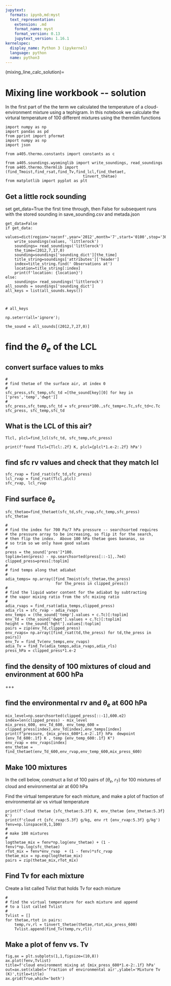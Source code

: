 ```yaml
---
jupytext:
  formats: ipynb,md:myst
  text_representation:
    extension: .md
    format_name: myst
    format_version: 0.13
    jupytext_version: 1.16.1
kernelspec:
  display_name: Python 3 (ipykernel)
  language: python
  name: python3
---
```


(mixing_line_calc_solution)=
# Mixing line workbook -- solution

In the first part of the the term we calculated the temperature of a cloud-environment mixture using
a tephigram.  In this notebook we calculate the virtural temperature of 100 different
mixtures using the thermlim functions

```{code-cell} ipython3
import numpy as np
import pandas as pd
from pprint import pformat
import numpy as np
import json

from a405.thermo.constants import constants as c
```

```{code-cell} ipython3
from a405.soundings.wyominglib import write_soundings, read_soundings
from a405.thermo.thermlib import (find_Tmoist,find_rsat,find_Tv,find_lcl,find_thetaet,
                                  tinvert_thetae)
from matplotlib import pyplot as plt
```

## Get a little rock sounding

set get_data=True the first time through, then False for subsequent runs with the stored sounding in save_sounding.csv and metada.json

```{code-cell} ipython3
get_data=False
if get_data:
    values=dict(region='naconf',year='2012',month='7',start='0100',stop='3000',station='72340')
    write_soundings(values, 'littlerock')
    soundings= read_soundings('littlerock')
    the_time=(2012,7,17,0)
    sounding=soundings['sounding_dict'][the_time]
    title_string=soundings['attributes']['header']
    index=title_string.find(' Observations at')
    location=title_string[:index]
    print(f'location: {location}')
else:
    soundings= read_soundings('littlerock')
all_sounds = soundings['sounding_dict']
all_keys = list(all_sounds.keys())
    
    
```

```{code-cell} ipython3
# all_keys
```

```{code-cell} ipython3
np.seterr(all='ignore');
```

```{code-cell} ipython3
the_sound = all_sounds[(2012,7,27,0)]
```

# find the $\theta_{e}$ of the  LCL

## convert surface values to mks

```{code-cell} ipython3
#
# find thetae of the surface air, at index 0
#
sfc_press,sfc_temp,sfc_td =[the_sound[key][0] for key in ['pres','temp','dwpt']]
#
sfc_press,sfc_temp,sfc_td = sfc_press*100.,sfc_temp+c.Tc,sfc_td+c.Tc
sfc_press, sfc_temp,sfc_td
```

## What is the LCL of this air?

```{code-cell} ipython3
Tlcl, plcl=find_lcl(sfc_td, sfc_temp,sfc_press)
```

```{code-cell} ipython3
print(f'found Tlcl={Tlcl:.2f} K, plcl={plcl*1.e-2:.2f} hPa')
```

## find sfc rv values and check that they match lcl

```{code-cell} ipython3
sfc_rvap = find_rsat(sfc_td,sfc_press)
lcl_rvap = find_rsat(Tlcl,plcl)
sfc_rvap, lcl_rvap
```

## Find surface $\theta_e$

```{code-cell} ipython3
sfc_thetae=find_thetaet(sfc_td,sfc_rvap,sfc_temp,sfc_press)
sfc_thetae
```

```{code-cell} ipython3
#
# find the index for 700 Pa/7 hPa pressure -- searchsorted requires
# the pressure array to be increasing, so flip it for the search,
# then flip the index.  Above 100 hPa thetae goes bananas, so
# so trim so we only have good values
#
press = the_sound['pres']*100.
toplim=len(press) - np.searchsorted(press[::-1],.7e4)
clipped_press=press[:toplim]
#
# find temps along that adiabat
#
adia_temps= np.array([find_Tmoist(sfc_thetae,the_press) 
                      for the_press in clipped_press])
#
# find the liquid water content for the adiabat by subtracting
# the vapor mixing ratio from the sfc mixing ratio
#
adia_rvaps = find_rsat(adia_temps,clipped_press)
adia_rls = sfc_rvap - adia_rvaps
env_temps = (the_sound['temp'].values + c.Tc)[:toplim]
env_Td = (the_sound['dwpt'].values + c.Tc)[:toplim]
height = the_sound['hght'].values[:toplim]
pairs = zip(env_Td,clipped_press)
env_rvaps= np.array([find_rsat(td,the_press) for td,the_press in pairs])
env_Tv = find_Tv(env_temps,env_rvaps)
adia_Tv = find_Tv(adia_temps,adia_rvaps,adia_rls)
press_hPa = clipped_press*1.e-2
```

## find the density of 100 mixtures of cloud and environment at 600 hPa

+++

## find the environmental rv and $\theta_e$ at 600 hPa

```{code-cell} ipython3
mix_level=np.searchsorted(clipped_press[::-1],600.e2)
index=len(clipped_press) - mix_level
mix_press_600, env_Td_600, env_temp_600 = clipped_press[index],env_Td[index],env_temps[index]
print(f"pressure, {mix_press_600*1.e-2:.1f} hPa  dewpoint {env_Td_600:.1f} K , temp {env_temp_600:.1f} K")
env_rvap = env_rvaps[index]
env_thetae = find_thetaet(env_Td_600,env_rvap,env_temp_600,mix_press_600)
```

## Make 100 mixtures

In the cell below, construct a list of 100 pairs of ($\theta_e$, $r_T$) for 100 mixtures of
cloud and environmental air at 600 hPa

Find the virtual temperature for each mixture, and make a plot of fraction of environmental air vs virtual temperature

```{code-cell} ipython3
print(f'cloud thetae {sfc_thetae:5.3f} K, env_thetae {env_thetae:5.3f} K')
print(f'cloud rt {sfc_rvap:5.3f} g/kg, env rt {env_rvap:5.3f} g/kg')
fenv=np.linspace(0,1,100)
#
# make 100 mixtures
#
logthetae_mix = fenv*np.log(env_thetae) + (1 - fenv)*np.log(sfc_thetae)
rTot_mix = fenv*env_rvap  + (1 - fenv)*sfc_rvap
thetae_mix = np.exp(logthetae_mix)
pairs = zip(thetae_mix,rTot_mix)
```

## Find Tv for each mixture

Create a list called Tvlist that holds Tv for each mixture

```{code-cell} ipython3
#
# find the virtual temperature for each mixture and append
# to a list called Tvlist
#
Tvlist = []
for thetae,rtot in pairs:
    temp,rv,rl = tinvert_thetae(thetae,rtot,mix_press_600)
    Tvlist.append(find_Tv(temp,rv,rl))
```

## Make a plot of fenv vs. Tv

```{code-cell} ipython3
fig,ax = plt.subplots(1,1,figsize=(10,8))
ax.plot(fenv,Tvlist)
title=f'cloud environment mixing at {mix_press_600*1.e-2:.1f} hPa'
out=ax.set(xlabel='fraction of environmental air',ylabel='Mixture Tv (K)',title=title)
ax.grid(True,which='both')
```

```{code-cell} ipython3

```

```{code-cell} ipython3

```
